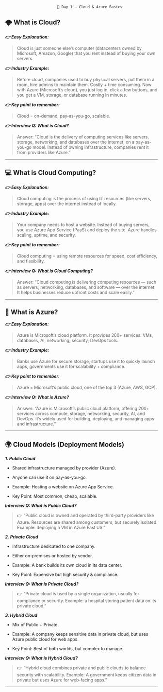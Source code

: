                            📘 Day 1 – Cloud & Azure Basics
## 🌩️ What is Cloud?

***👉 Easy Explanation:***
> Cloud is just someone else’s computer (datacenters owned by Microsoft, Amazon, Google) that you rent instead of buying your own servers.

***👉 Industry Example:***
> Before cloud, companies used to buy physical servers, put them in a room, hire admins to maintain them. Costly + time consuming. Now with Azure (Microsoft’s cloud), you just log in, click a few buttons, and you get a VM, storage, or database running in minutes.

***👉 Key point to remember:***
> Cloud = on-demand, pay-as-you-go, scalable.

***👉 Interview Q: What is Cloud?***
> Answer: “Cloud is the delivery of computing services like servers, storage, networking, and databases over the internet, on a pay-as-you-go model. Instead of owning infrastructure, companies rent it from providers like Azure.”

---

## 💻 What is Cloud Computing?

***👉 Easy Explanation:***
> Cloud computing is the process of using IT resources (like servers, storage, apps) over the internet instead of locally.

***👉 Industry Example:***
> Your company needs to host a website. Instead of buying servers, you use Azure App Service (PaaS) and deploy the site. Azure handles scaling, uptime, and security.

***👉 Key point to remember:***
> Cloud computing = using remote resources for speed, cost efficiency, and flexibility.

***👉 Interview Q: What is Cloud Computing?***
> Answer: “Cloud computing is delivering computing resources — such as servers, networking, databases, and software — over the internet. It helps businesses reduce upfront costs and scale easily.”

---

## 🔹 What is Azure?

***👉 Easy Explanation:***
> Azure is Microsoft’s cloud platform. It provides 200+ services: VMs, databases, AI, networking, security, DevOps tools.

***👉 Industry Example:***
> Banks use Azure for secure storage, startups use it to quickly launch apps, governments use it for scalability + compliance.

***👉 Key point to remember:***
> Azure = Microsoft’s public cloud, one of the top 3 (Azure, AWS, GCP).

***👉 Interview Q: What is Azure?***
> Answer: “Azure is Microsoft’s public cloud platform, offering 200+ services across compute, storage, networking, security, AI, and DevOps. It’s widely used for building, deploying, and managing apps and infrastructure.”

---

## 🌍 Cloud Models (Deployment Models)
***1. Public Cloud***

- Shared infrastructure managed by provider (Azure).

- Anyone can use it on pay-as-you-go.

- Example: Hosting a website on Azure App Service.

- Key Point: Most common, cheap, scalable.

***Interview Q: What is Public Cloud?***
> 👉 “Public cloud is owned and operated by third-party providers like Azure. Resources are shared among customers, but securely isolated. Example: deploying a VM in Azure East US.”

***2. Private Cloud***

- Infrastructure dedicated to one company.

- Either on-premises or hosted by vendor.

- Example: A bank builds its own cloud in its data center.

- Key Point: Expensive but high security & compliance.

***Interview Q: What is Private Cloud?***
> 👉 “Private cloud is used by a single organization, usually for compliance or security. Example: a hospital storing patient data on its private cloud.”

***3. Hybrid Cloud***

- Mix of Public + Private.

- Example: A company keeps sensitive data in private cloud, but uses Azure public cloud for web apps.

- Key Point: Best of both worlds, but complex to manage.

***Interview Q: What is Hybrid Cloud?***
> 👉 “Hybrid cloud combines private and public clouds to balance security with scalability. Example: A government keeps citizen data in private but uses Azure for web-facing apps.”

---
